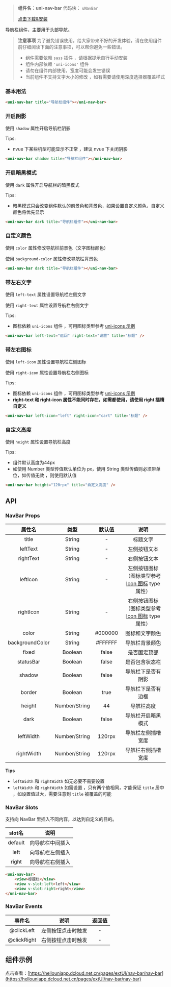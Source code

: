 
> **组件名：uni-nav-bar**
> 代码块： `uNavBar`
> 
>  [点击下载&安装](https://ext.dcloud.net.cn/plugin?name=uni-nav-bar)

导航栏组件，主要用于头部导航。

> **注意事项**
> 为了避免错误使用，给大家带来不好的开发体验，请在使用组件前仔细阅读下面的注意事项，可以帮你避免一些错误。
> - 组件需要依赖 `sass` 插件 ，请根据提示自行手动安装
> - 组件内部依赖 `'uni-icons'` 组件
> - 请勿在组件内部使用，宽度可能会发生错误
> - 当前组件不支持文字大小的修改 ，如有需要请使用深度选择器覆盖样式

### 基本用法

```html
<uni-nav-bar title="导航栏组件"></uni-nav-bar>
```

### 开启阴影

使用 `shadow` 属性开启导航栏阴影

Tips:
- nvue 下某些机型可能显示不正常 ，建议 nvue 下关闭阴影

```html
<uni-nav-bar shadow title="导航栏组件"></uni-nav-bar>
```

### 开启暗黑模式

使用 `dark` 属性开启导航栏的暗黑模式

Tips:
- 暗黑模式只会改变组件默认的前景色和背景色，如果设置自定义颜色，自定义颜色将优先显示

```html
<uni-nav-bar dark title="导航栏组件"></uni-nav-bar>
```
### 自定义颜色

使用 `color` 属性修改导航栏前景色（文字图标颜色）

使用 `background-color` 属性修改导航栏背景色

```html
<uni-nav-bar dark title="导航栏组件"></uni-nav-bar>
```

### 带左右文字

使用 `left-text` 属性设置导航栏左侧文字

使用 `right-text` 属性设置导航栏右侧文字

Tips:
- 图标依赖 `uni-icons` 组件 ，可用图标类型参考 [uni-icons 示例](https://hellouniapp.dcloud.net.cn/pages/extUI/icons/icons)

```html
<uni-nav-bar left-text="返回" right-text="设置" title="标题" />
```


### 带左右图标

使用 `left-icon` 属性设置导航栏左侧图标

使用 `right-icon` 属性设置导航栏右侧图标

Tips:
- 图标依赖 `uni-icons` 组件 ，可用图标类型参考 [uni-icons 示例](https://hellouniapp.dcloud.net.cn/pages/extUI/icons/icons)
- **right-text 和 right-icon 属性不能同时存在，如需都使用，请使用 right 插槽自定义**

```html
<uni-nav-bar left-icon="left" right-icon="cart" title="标题" />
```

### 自定义高度

使用 `height` 属性设置导航栏高度

Tips:
- 组件默认高度为44px 
- 如使用 Number 类型传值默认单位为 px，使用 String 类型传值则必须带单位，如传值无效 ，则使用默认值

```html
<uni-nav-bar height="120rpx" title="自定义高度" />
```


## API

### NavBar Props

|属性名|类型|默认值	|说明|
|:-:|:-:|:-:|:-:|
|title|String|-|标题文字|
|leftText|String|-|左侧按钮文本|
|rightText|String|-|右侧按钮文本|
|leftIcon|String|-|左侧按钮图标（图标类型参考 [Icon 图标](http://ext.dcloud.net.cn/plugin?id=28) type 属性）	|
|rightIcon|String	|-|右侧按钮图标（图标类型参考 [Icon 图标](http://ext.dcloud.net.cn/plugin?id=28) type 属性）	|
|color|String|#000000|图标和文字颜色|
|backgroundColor|String	|#FFFFFF|导航栏背景颜色|
|fixed|Boolean|false|是否固定顶部|
|statusBar|Boolean|false|是否包含状态栏|
|shadow|Boolean|false|导航栏下是否有阴影|
|border|Boolean|true|导航栏下是否有边框|
|height|Number/String|44|导航栏高度|
|dark|Boolean|false|导航栏开启暗黑模式|
|leftWidth|Number/String|120rpx|导航栏左侧插槽宽度|
|rightWidth|Number/String|120rpx|导航栏右侧插槽宽度|

**Tips**
- `leftWidth` 和 `rightWidth` 如无必要不需要设置
- `leftWidth` 和 `rightWidth` 如需设置 ，只有两个值相同，才能保证 `title` 居中 ，如设置值过大，需要注意到 `title` 被覆盖的可能


### NavBar Slots
支持向 NavBar 里插入不同内容，以达到自定义的目的。

|slot名	|说明|
|:-:|:-:|
|default|向导航栏中间插入	|
|left|向导航栏左侧插入	|
|right	|向导航栏右侧插入	|

```html
<uni-nav-bar>
    <view>标题栏</view>
    <view v-slot:left>left</view>
    <view v-slot:right>right</view>
</uni-nav-bar>
```

### NavBar Events

|事件名|说明|返回值|
|:-:|:-:|:-:|
|@clickLeft	|左侧按钮点击时触发|-|
|@clickRight|右侧按钮点击时触发|-|

## 组件示例

点击查看：[https://hellouniapp.dcloud.net.cn/pages/extUI/nav-bar/nav-bar](https://hellouniapp.dcloud.net.cn/pages/extUI/nav-bar/nav-bar)